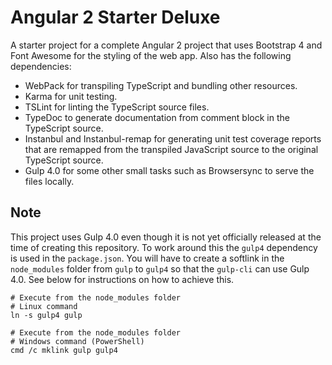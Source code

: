 # Angular 2 Starter Deluxe
A starter project for a complete Angular 2 project that uses Bootstrap 4 and Font Awesome for the styling of the web app. Also has 
the following dependencies:

 - WebPack for transpiling TypeScript and bundling other resources.
 - Karma for unit testing.
 - TSLint for linting the TypeScript source files.
 - TypeDoc to generate documentation from comment block in the TypeScript source.
 - Instanbul and Instanbul-remap for generating unit test coverage reports that are remapped from the transpiled JavaScript source
 to the original TypeScript source.
 - Gulp 4.0 for some other small tasks such as Browsersync to serve the files locally.

## Note
This project uses Gulp 4.0 even though it is not yet officially released at the time of creating this repository. To work around this
the `gulp4` dependency is used in the `package.json`. You will have to create a softlink in the `node_modules` folder from `gulp` to `gulp4`
so that the `gulp-cli` can use Gulp 4.0. See below for instructions on how to achieve this.

    # Execute from the node_modules folder
    # Linux command
    ln -s gulp4 gulp
    
    # Execute from the node_modules folder
    # Windows command (PowerShell)
    cmd /c mklink gulp gulp4